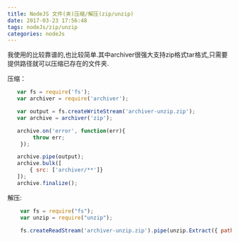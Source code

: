 ```yaml
---
title: NodeJS 文件(夹)压缩/解压(zip/unzip)
date: 2017-03-23 17:56:48
tags: nodeJs/zip/unzip
categories: nodeJs
---
```

我使用的比较靠谱的,也比较简单.其中archiver很强大支持zip格式tar格式,只需要提供路径就可以压缩已存在的文件夹.

压缩：
```javascript
   var fs = require('fs');
   var archiver = require('archiver');

   var output = fs.createWriteStream('archiver-unzip.zip');
   var archive = archiver('zip');

   archive.on('error', function(err){
        throw err;
    });

   archive.pipe(output);
   archive.bulk([
       { src: ['archiver/**']}
   ]);
   archive.finalize();
```
解压:
```javascript
    var fs = require("fs");
    var unzip = require("unzip");

    fs.createReadStream('archiver-unzip.zip').pipe(unzip.Extract({ path: 'unarchive' }));
```